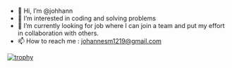 - 👋 Hi, I’m @johhann
- 👀 I’m interested in coding and solving problems
- 🌱 I’m currently looking for job where I can join a team and put my effort in collaboration with others.
- 📫 How to reach me : johannesm1219@gmail.com

[![trophy](https://github-profile-trophy.vercel.app/?username=johhann)](https://github.com/ryo-ma/github-profile-trophy)
